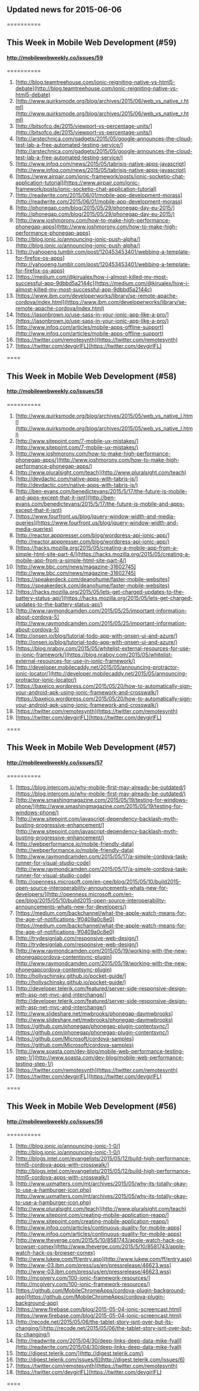 ## Updated news for 2015-06-06 

==========
## This Week in Mobile Web Development (#59)
#### http://mobilewebweekly.co/issues/59

==========
  1. [http://blog.teamtreehouse.com/ionic-reigniting-native-vs-html5-debate](http://blog.teamtreehouse.com/ionic-reigniting-native-vs-html5-debate) 
  2. [http://www.quirksmode.org/blog/archives/2015/06/web_vs_native_r.html](http://www.quirksmode.org/blog/archives/2015/06/web_vs_native_r.html) 
  3. [http://bitsofco.de/2015/viewport-vs-percentage-units/](http://bitsofco.de/2015/viewport-vs-percentage-units/) 
  4. [http://arstechnica.com/gadgets/2015/05/google-announces-the-cloud-test-lab-a-free-automated-testing-service/](http://arstechnica.com/gadgets/2015/05/google-announces-the-cloud-test-lab-a-free-automated-testing-service/) 
  5. [http://www.infoq.com/news/2015/05/tabrisjs-native-apps-javascript](http://www.infoq.com/news/2015/05/tabrisjs-native-apps-javascript) 
  6. [https://www.airpair.com/ionic-framework/posts/ionic-socketio-chat-application-tutorial](https://www.airpair.com/ionic-framework/posts/ionic-socketio-chat-application-tutorial) 
  7. [http://readwrite.com/2015/06/01/mobile-app-development-morass](http://readwrite.com/2015/06/01/mobile-app-development-morass) 
  8. [http://phonegap.com/blog/2015/05/29/phonegap-day-eu-2015/](http://phonegap.com/blog/2015/05/29/phonegap-day-eu-2015/) 
  9. [http://www.joshmorony.com/how-to-make-high-performance-phonegap-apps](http://www.joshmorony.com/how-to-make-high-performance-phonegap-apps) 
  10. [http://blog.ionic.io/announcing-ionic-push-alpha/](http://blog.ionic.io/announcing-ionic-push-alpha/) 
  11. [http://yahooeng.tumblr.com/post/120453453401/webbing-a-template-for-firefox-os-apps](http://yahooeng.tumblr.com/post/120453453401/webbing-a-template-for-firefox-os-apps) 
  12. [https://medium.com/@kirualex/how-i-almost-killed-my-most-successful-app-9dbbd5a2144c](https://medium.com/@kirualex/how-i-almost-killed-my-most-successful-app-9dbbd5a2144c) 
  13. [https://www.ibm.com/developerworks/library/se-remote-apache-cordova/index.html](https://www.ibm.com/developerworks/library/se-remote-apache-cordova/index.html) 
  14. [https://jasonbrown.io/use-sass-in-your-ionic-app-like-a-pro/](https://jasonbrown.io/use-sass-in-your-ionic-app-like-a-pro/) 
  15. [http://www.infoq.com/articles/mobile-apps-offline-support](http://www.infoq.com/articles/mobile-apps-offline-support) 
  16. [https://twitter.com/remotesynth](https://twitter.com/remotesynth) 
  17. [https://twitter.com/devgirlFL](https://twitter.com/devgirlFL) 

====
## This Week in Mobile Web Development (#58)
#### http://mobilewebweekly.co/issues/58

==========
  1. [http://www.quirksmode.org/blog/archives/2015/05/web_vs_native_l.html](http://www.quirksmode.org/blog/archives/2015/05/web_vs_native_l.html) 
  2. [http://www.sitepoint.com/7-mobile-ux-mistakes/](http://www.sitepoint.com/7-mobile-ux-mistakes/) 
  3. [http://www.joshmorony.com/how-to-make-high-performance-phonegap-apps/](http://www.joshmorony.com/how-to-make-high-performance-phonegap-apps/) 
  4. [http://www.pluralsight.com/teach](http://www.pluralsight.com/teach) 
  6. [http://devdactic.com/native-apps-with-tabris-js/](http://devdactic.com/native-apps-with-tabris-js/) 
  7. [http://ben-evans.com/benedictevans/2015/5/17/the-future-is-mobile-and-apps-except-that-it-isnt](http://ben-evans.com/benedictevans/2015/5/17/the-future-is-mobile-and-apps-except-that-it-isnt) 
  8. [https://www.fourfront.us/blog/jquery-window-width-and-media-queries](https://www.fourfront.us/blog/jquery-window-width-and-media-queries) 
  9. [http://reactor.apppresser.com/blog/wordpress-api-ionic-app/](http://reactor.apppresser.com/blog/wordpress-api-ionic-app/) 
  10. [https://hacks.mozilla.org/2015/05/creating-a-mobile-app-from-a-simple-html-site-part-4/](https://hacks.mozilla.org/2015/05/creating-a-mobile-app-from-a-simple-html-site-part-4/) 
  11. [http://www.bbc.com/news/magazine-31602745](http://www.bbc.com/news/magazine-31602745) 
  12. [https://speakerdeck.com/deanohume/faster-mobile-websites](https://speakerdeck.com/deanohume/faster-mobile-websites) 
  13. [https://hacks.mozilla.org/2015/05/lets-get-charged-updates-to-the-battery-status-api/](https://hacks.mozilla.org/2015/05/lets-get-charged-updates-to-the-battery-status-api/) 
  14. [http://www.raymondcamden.com/2015/05/25/important-information-about-cordova-5](http://www.raymondcamden.com/2015/05/25/important-information-about-cordova-5) 
  15. [http://onsen.io/blog/tutorial-todo-app-with-onsen-ui-and-azure/](http://onsen.io/blog/tutorial-todo-app-with-onsen-ui-and-azure/) 
  16. [https://blog.nraboy.com/2015/05/whitelist-external-resources-for-use-in-ionic-framework/](https://blog.nraboy.com/2015/05/whitelist-external-resources-for-use-in-ionic-framework/) 
  17. [http://developer.mobilecaddy.net/2015/05/announcing-protractor-ionic-locator/](http://developer.mobilecaddy.net/2015/05/announcing-protractor-ionic-locator/) 
  18. [https://baxeico.wordpress.com/2015/05/20/how-to-automatically-sign-your-android-apk-using-ionic-framework-and-crosswalk/](https://baxeico.wordpress.com/2015/05/20/how-to-automatically-sign-your-android-apk-using-ionic-framework-and-crosswalk/) 
  19. [https://twitter.com/remotesynth](https://twitter.com/remotesynth) 
  20. [https://twitter.com/devgirlFL](https://twitter.com/devgirlFL) 

====
## This Week in Mobile Web Development (#57)
#### http://mobilewebweekly.co/issues/57

==========
  1. [https://blog.intercom.io/why-mobile-first-may-already-be-outdated/](https://blog.intercom.io/why-mobile-first-may-already-be-outdated/) 
  2. [http://www.smashingmagazine.com/2015/05/19/testing-for-windows-phone/](http://www.smashingmagazine.com/2015/05/19/testing-for-windows-phone/) 
  3. [http://www.sitepoint.com/javascript-dependency-backlash-myth-busting-progressive-enhancement/](http://www.sitepoint.com/javascript-dependency-backlash-myth-busting-progressive-enhancement/) 
  4. [http://webperformance.io/mobile-friendly-data](http://webperformance.io/mobile-friendly-data) 
  5. [http://www.raymondcamden.com/2015/05/17/a-simple-cordova-task-runner-for-visual-studio-code](http://www.raymondcamden.com/2015/05/17/a-simple-cordova-task-runner-for-visual-studio-code) 
  6. [http://openness.microsoft.com/en-cee/blog/2015/05/10/build2015-open-source-interoperability-announcements-whats-new-for-developers/](http://openness.microsoft.com/en-cee/blog/2015/05/10/build2015-open-source-interoperability-announcements-whats-new-for-developers/) 
  7. [https://medium.com/backchannel/what-the-apple-watch-means-for-the-age-of-notifications-1f0409a0c8e0](https://medium.com/backchannel/what-the-apple-watch-means-for-the-age-of-notifications-1f0409a0c8e0) 
  8. [http://trydesignlab.com/responsive-web-design/](http://trydesignlab.com/responsive-web-design/) 
  9. [http://www.raymondcamden.com/2015/05/19/working-with-the-new-phonegapcordova-contentsync-plugin](http://www.raymondcamden.com/2015/05/19/working-with-the-new-phonegapcordova-contentsync-plugin) 
  10. [http://hollyschinsky.github.io/pocket-guide/](http://hollyschinsky.github.io/pocket-guide/) 
  11. [http://developer.telerik.com/featured/server-side-responsive-design-with-asp-net-mvc-and-interchange/](http://developer.telerik.com/featured/server-side-responsive-design-with-asp-net-mvc-and-interchange/) 
  12. [http://www.slideshare.net/mwbrooks/phonegap-daymwbrooks](http://www.slideshare.net/mwbrooks/phonegap-daymwbrooks) 
  13. [https://github.com/phonegap/phonegap-plugin-contentsync/](https://github.com/phonegap/phonegap-plugin-contentsync/) 
  14. [https://github.com/Microsoft/cordova-samples](https://github.com/Microsoft/cordova-samples) 
  15. [http://www.soasta.com/dev-blog/mobile-web-performance-testing-step-1/](http://www.soasta.com/dev-blog/mobile-web-performance-testing-step-1/) 
  16. [https://twitter.com/remotesynth](https://twitter.com/remotesynth) 
  17. [https://twitter.com/devgirlFL](https://twitter.com/devgirlFL) 

====
## This Week in Mobile Web Development (#56)
#### http://mobilewebweekly.co/issues/56

==========
  1. [http://blog.ionic.io/announcing-ionic-1-0/](http://blog.ionic.io/announcing-ionic-1-0/) 
  2. [http://blogs.intel.com/evangelists/2015/05/12/build-high-performance-html5-cordova-apps-with-crosswalk/](http://blogs.intel.com/evangelists/2015/05/12/build-high-performance-html5-cordova-apps-with-crosswalk/) 
  3. [http://www.uxmatters.com/mt/archives/2015/05/why-its-totally-okay-to-use-a-hamburger-icon.php](http://www.uxmatters.com/mt/archives/2015/05/why-its-totally-okay-to-use-a-hamburger-icon.php) 
  4. [http://www.pluralsight.com/teach](http://www.pluralsight.com/teach) 
  6. [http://www.sitepoint.com/creating-mobile-application-reapp/](http://www.sitepoint.com/creating-mobile-application-reapp/) 
  7. [http://www.infoq.com/articles/continuous-quality-for-mobile-apps](http://www.infoq.com/articles/continuous-quality-for-mobile-apps) 
  8. [http://www.theverge.com/2015/5/10/8581743/apple-watch-hack-os-browser-comex](http://www.theverge.com/2015/5/10/8581743/apple-watch-hack-os-browser-comex) 
  9. [http://www.lukew.com/ff/entry.asp](http://www.lukew.com/ff/entry.asp) 
  10. [http://www-03.ibm.com/press/us/en/pressrelease/46623.wss](http://www-03.ibm.com/press/us/en/pressrelease/46623.wss) 
  11. [http://mcgivery.com/100-ionic-framework-resources/](http://mcgivery.com/100-ionic-framework-resources/) 
  12. [https://github.com/MobileChromeApps/cordova-plugin-background-app](https://github.com/MobileChromeApps/cordova-plugin-background-app) 
  13. [https://www.firebase.com/blog/2015-05-04-ionic-screencast.html](https://www.firebase.com/blog/2015-05-04-ionic-screencast.html) 
  14. [http://recode.net/2015/05/06/the-tablet-story-isnt-over-but-its-changing/](http://recode.net/2015/05/06/the-tablet-story-isnt-over-but-its-changing/) 
  15. [http://readwrite.com/2015/04/30/deep-links-deep-data-mike-fyall](http://readwrite.com/2015/04/30/deep-links-deep-data-mike-fyall) 
  16. [http://digest.telerik.com/](http://digest.telerik.com/) 
  17. [http://digest.telerik.com/issues/6](http://digest.telerik.com/issues/6) 
  18. [https://twitter.com/remotesynth](https://twitter.com/remotesynth) 
  19. [https://twitter.com/devgirlFL](https://twitter.com/devgirlFL) 

====

